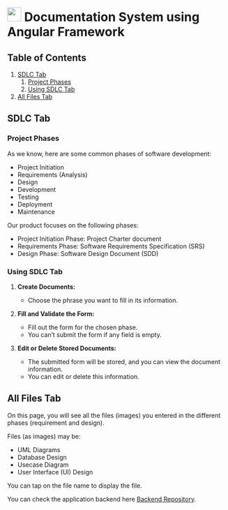 # <img src="./src/favicon.ico" style="width: 32px; height: 32px;display:inline;"/> Documentation System using Angular Framework

## Table of Contents
1. [SDLC Tab](#sdlc-tab)
    1. [Project Phases](#project-phases)
    2. [Using SDLC Tab](#using-sdlc-tab)
2. [All Files Tab](#all-files-tab)

## SDLC Tab

### Project Phases

As we know, here are some common phases of software development:

- Project Initiation
- Requirements (Analysis)
- Design
- Development
- Testing
- Deployment
- Maintenance

Our product focuses on the following phases:

- Project Initiation Phase: Project Charter document
- Requirements Phase: Software Requirements Specification (SRS)
- Design Phase: Software Design Document (SDD)

### Using SDLC Tab

1. **Create Documents:**
   - Choose the phrase you want to fill in its information.

2. **Fill and Validate the Form:**
   - Fill out the form for the chosen phase.
   - You can’t submit the form if any field is empty.

3. **Edit or Delete Stored Documents:**
   - The submitted form will be stored, and you can view the document information.
   - You can edit or delete this information.

## All Files Tab

On this page, you will see all the files (images) you entered in the different phases (requirement and design).

Files (as images) may be:
- UML Diagrams
- Database Design
- Usecase Diagram
- User Interface (UI) Design

You can tap on the file name to display the file.

You can check the application backend here [Backend Repository](https://github.com/AhmedMaherElSaeidi/Documentation-System-NodeJS).
